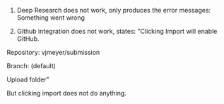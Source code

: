1. Deep Research does not work, only produces the error messages: 
Something went wrong

2. Github integration does not work, states: "Clicking Import will enable GitHub.

Repository: vjmeyer/submission

Branch: (default)

Upload folder"


But clicking import does not do anything.

